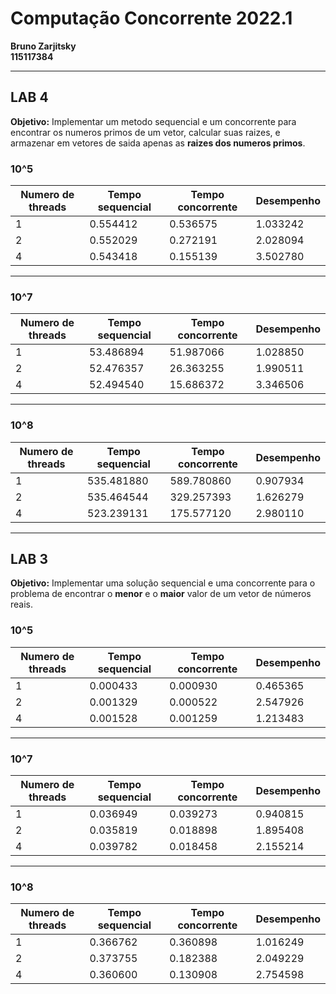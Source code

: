 # Computação Concorrente 2022.1
**Bruno Zarjitsky**<br>
**115117384**

***

## LAB 4

**Objetivo:** Implementar um metodo sequencial e um concorrente para encontrar os numeros primos de um vetor, calcular suas raizes, e armazenar em vetores de saida apenas as **raizes dos numeros primos**.

### 10^5

Numero de threads | Tempo sequencial | Tempo concorrente | Desempenho
----------------- |------------------|-------------------|------------
1 | 0.554412 | 0.536575 | 1.033242
2 | 0.552029 | 0.272191 | 2.028094
4 | 0.543418 | 0.155139 | 3.502780

***

### 10^7

Numero de threads | Tempo sequencial | Tempo concorrente | Desempenho
----------------- |------------------|-------------------|------------
1 | 53.486894 | 51.987066 | 1.028850
2 | 52.476357 | 26.363255 | 1.990511
4 | 52.494540 | 15.686372 | 3.346506

***

### 10^8

Numero de threads | Tempo sequencial | Tempo concorrente | Desempenho
----------------- |------------------|-------------------|------------
1 | 535.481880 | 589.780860 | 0.907934
2 | 535.464544 | 329.257393 | 1.626279
4 | 523.239131 | 175.577120 | 2.980110


***

## LAB 3

**Objetivo:** Implementar uma solução sequencial e uma concorrente para o problema de encontrar o **menor** e o **maior** valor de um vetor de números reais.


### 10^5

Numero de threads | Tempo sequencial | Tempo concorrente | Desempenho
----------------- |------------------|-------------------|------------
1 | 0.000433 | 0.000930 | 0.465365
2 | 0.001329 | 0.000522 | 2.547926
4 | 0.001528 | 0.001259 | 1.213483

***

### 10^7

Numero de threads | Tempo sequencial | Tempo concorrente | Desempenho
----------------- |------------------|-------------------|------------
1 | 0.036949 | 0.039273 | 0.940815
2 | 0.035819 | 0.018898 | 1.895408
4 | 0.039782 | 0.018458 | 2.155214

***

### 10^8

Numero de threads | Tempo sequencial | Tempo concorrente | Desempenho
----------------- |------------------|-------------------|------------
1 | 0.366762 | 0.360898 | 1.016249
2 | 0.373755 | 0.182388 | 2.049229
4 | 0.360600 | 0.130908 | 2.754598

